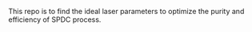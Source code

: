 This repo is to find the ideal laser parameters to optimize the purity and efficiency of SPDC process.
